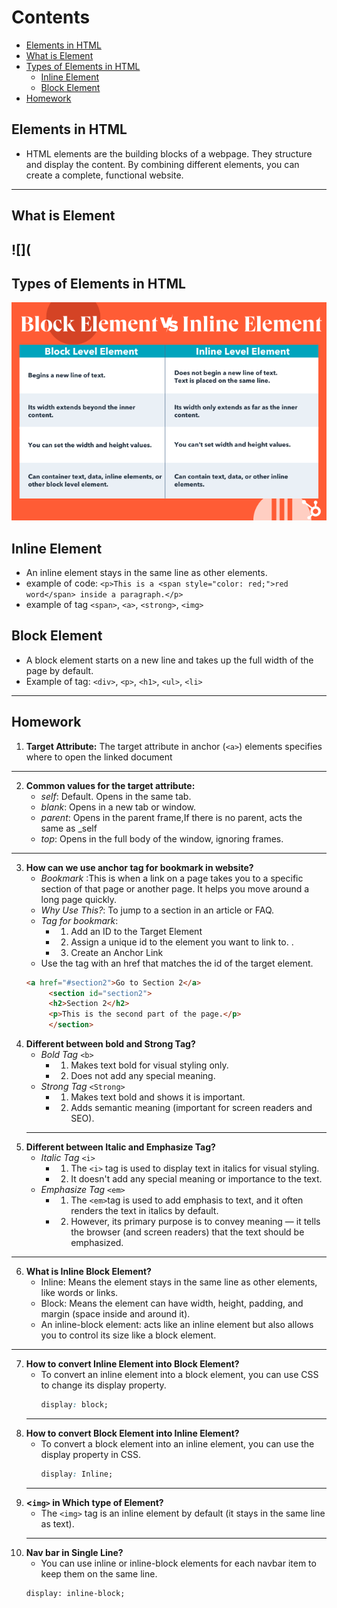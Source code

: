 # Contents 
- [Elements in HTML](#elements-in-html)
- [What is Element](#what-is-element)
- [Types of Elements in HTML](#types-of-elements-in-html)
  - [Inline Element](#inline-element)
  - [Block Element](#block-element)
- [Homework](#homework)
  
## Elements in HTML
   - HTML elements are the building blocks of a webpage. They structure and display the content. By combining different elements, you can 
     create a complete, functional website.
-------
## What is Element
![](
----
## Types of Elements in HTML
 ![](Image/Block-Level-Elements-Html.webp)
 ## Inline Element
  - An inline element stays in the same line as other elements.
  - example of code: ```<p>This is a <span style="color: red;">red word</span> inside a paragraph.</p>```
  - example of tag `<span>`, `<a>`, `<strong>`, `<img>`

## Block Element
  - A block element starts on a new line and takes up the full width of the page by default.
  - Example of tag: `<div>`, `<p>`, `<h1>`, `<ul>`, `<li>`
-----
## Homework
 1. **Target Attribute:** The target attribute in anchor (`<a>`) elements specifies where to open the linked document
------
 2. **Common values for the target attribute:**
    - *self*: Default. Opens in the same tab.
    - *blank*: Opens in a new tab or window.
    - *parent*: Opens in the parent frame,If there is no parent, acts the same as _self
    - *top*: Opens in the full body of the window, ignoring frames.
------
 3. **How can we use anchor tag for bookmark in website?**
    - *Bookmark* :This is when a link on a page takes you to a specific section of that page or another page. It helps you move around a 
      long page quickly.
    - *Why Use This?*: To jump to a section in an article or FAQ.
    - *Tag for bookmark*: 
       - 1. Add an ID to the Target Element
       - 2. Assign a unique id to the element you want to link to. .
       - 3. Create an Anchor Link
    - Use the <a> tag with an href that matches the id of the target element.
    ```html
    <a href="#section2">Go to Section 2</a>
         <section id="section2">
		 <h2>Section 2</h2>
	   	 <p>This is the second part of the page.</p>
         </section>
       ```
 4. **Different between bold and Strong Tag?**
    - *Bold Tag* `<b>`
       - 1. Makes text bold for visual styling only.
       - 2. Does not add any special meaning.
    - *Strong Tag* `<Strong>` 
       - 1. Makes text bold and shows it is important.
       - 2. Adds semantic meaning (important for screen readers and SEO).
    -----
 5. **Different between Italic and Emphasize Tag?**			 
    - *Italic Tag* `<i>`	
       - 1. The `<i>` tag is used to display text in italics for visual styling.
       - 2. It doesn't add any special meaning or importance to the text.
    - *Emphasize Tag* `<em>`
       - 1. The `<em>`tag is used to add emphasis to text, and it often renders the text in italics by default.
       - 2. However, its primary purpose is to convey meaning — it tells the browser (and screen readers) that the text should be 
           emphasized.
----
 6. **What is Inline Block Element?**
     - Inline: Means the element stays in the same line as other elements, like words or links.
     - Block: Means the element can have width, height, padding, and margin (space inside and around it).
     - An inline-block element: acts like an inline element but also allows you to control its size like a block element.
-----
 7. **How to convert Inline Element into Block Element?**
     - To convert an inline element into a block element, you can use CSS to change its display property.
        ```css
        display: block;
        ```
    ----- 
 8. **How to convert Block Element into Inline Element?**
     - To convert a block element into an inline element, you can use the display property in CSS.
        ```css
       display: Inline;
       ```
    ----- 
 9. **<`img>` in Which type of Element?** 
     - The `<img>` tag is an inline element by default (it stays in the same line as text).
      ------- 
 10. **Nav bar in Single Line?**
       - You can use inline or inline-block elements for each navbar item to keep them on the same line.
       ```
       display: inline-block;
       ```



